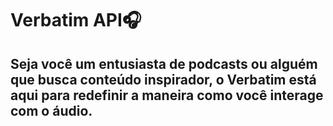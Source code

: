 # Verbatim API🎧

## Seja você um entusiasta de podcasts ou alguém que busca conteúdo inspirador, o Verbatim está aqui para redefinir a maneira como você interage com o áudio. 


